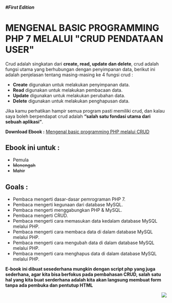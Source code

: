 ##### #First Edition
 
# MENGENAL BASIC PROGRAMMING PHP 7 MELALUI "CRUD PENDATAAN USER"

Crud adalah singkatan dari **create, read, update dan delete**, crud adalah
fungsi utama yang berhubungan dengan penyimpanan data, berikut ini
adalah penjelasan tentang masing-masing ke 4 fungsi crud :

* **Create** digunakan untuk melakukan penyimpanan data.
* **Read** digunakan untuk melakukan pembacaan data.
* **Update** digunakan untuk melakukan perubahan data.
* **Delete** digunakan untuk melakukan penghapusan data.

Jika kamu perhatikan hampir semua program pasti memiliki crud, dan
kalau saya boleh berpendapat crud adalah **“salah satu fondasi utama dari
sebuah aplikasi”**.

**Download Ebook :** [Mengenal basic programming PHP melalui CRUD](https://drive.google.com/file/d/1DQAg1ZnJD6Np-AlDAbVnzhYL1h3knSCX/view?usp=sharing)

## Ebook ini untuk :
* Pemula
* ~~Menengah~~
* ~~Mahir~~

## Goals :
*  Pembaca mengerti dasar-dasar pemrograman PHP 7.
*  Pembaca mengerti kegunaan dari database MySQL.
*  Pembaca mengerti menggabungkan PHP & MySQL.
*  Pembaca mengerti CRUD.
*  Pembaca mengerti cara memasukan data kedalam database MySQL melalui PHP.
* Pembaca mengerti cara membaca data di dalam database MySQL melalui PHP.
* Pembaca mengerti cara mengubah data di dalam database MySQL melalui PHP.
* Pembaca mengerti cara menghapus data di dalam database MySQL melalui PHP.


**E-book ini dibuat sesederhana mungkin dengan script php yang juga sederhana, agar kita bisa berfokus pada pembahasan CRUD, salah satu hal yang kita buat serderhana adalah kita akan langsung membuat form tanpa ada pembuka dan pentutup HTML**

<div align="right">
	<a href="https://wegodev.com">
		<img  src="https://www.wegodev.com/asset/images/logo.png">
	</a>
</div>
